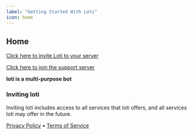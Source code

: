 ```yaml
---
label: "Getting Started With Loti"
icon: home
---
```


## Home

[Click here to invite Loti to your server](https://discord.com/api/oauth2/authorize?client_id=985219059463356436&permissions=8&scope=bot%20applications.commands)

[Click here to join the support server](https://discord.gg/loti)

**loti is a multi-purpose bot**

### Inviting loti

Inviting loti includes access to all services that loti offers, and all services loti may offer in the future.

[Privacy Policy](./privacy.md) • [Terms of Service](./terms.md)
